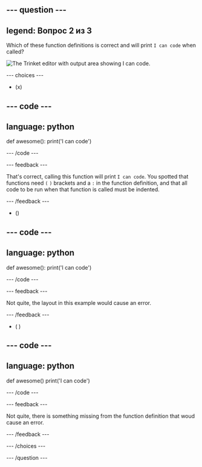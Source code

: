 
--- question ---
---
legend: Вопрос 2 из 3
---

Which of these function definitions is correct and will print `I can code` when called?

![The Trinket editor with output area showing <code>I can code</code>.](images/quiz2.png)

--- choices ---

- (x)

--- code ---
---
language: python
---

def awesome(): print('I can code')

--- /code ---

 --- feedback ---

That's correct, calling this function will print `I can code`. You spotted that functions need `(` `)` brackets and a `:` in the function definition, and that all code to be run when that function is called must be indented.

 --- /feedback ---

- ()

--- code ---
---
language: python
---

def awesome(): print('I can code')

--- /code ---

 --- feedback ---

 Not quite, the layout in this example would cause an error.

 --- /feedback ---

- ( )

--- code ---
---
language: python
---

def awesome() print('I can code')

--- /code ---

 --- feedback ---

Not quite, there is something missing from the function definition that woud cause an error.

 --- /feedback ---

--- /choices ---

--- /question ---
